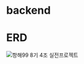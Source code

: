 # backend

# ERD
![항해99 8기 4조 실전프로젝트](https://user-images.githubusercontent.com/81502140/187612830-d6640b81-20f8-4c64-ac55-fe61fbd13c2f.png)
